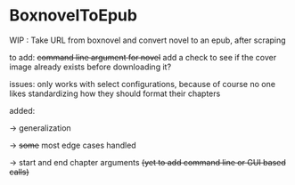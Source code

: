 # BoxnovelToEpub
WIP : Take URL from boxnovel and convert novel to an epub, after scraping

to add: ~~command line argument for novel~~ add a check to see if the cover image already exists before downloading it?

issues: only works with select configurations, because of course no one likes standardizing how they should format their chapters

added: 

  → generalization

  → ~~some~~ most edge cases handled

  → start and end chapter arguments ~~(yet to add command line or GUI based calls)~~
